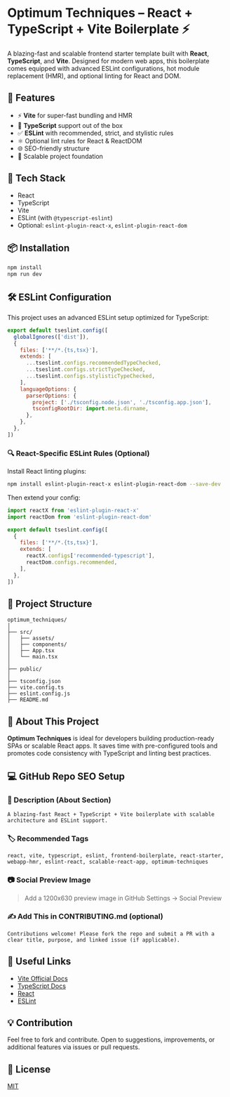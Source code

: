 # Optimum Techniques – React + TypeScript + Vite Boilerplate ⚡

A blazing-fast and scalable frontend starter template built with **React**, **TypeScript**, and **Vite**. Designed for modern web apps, this boilerplate comes equipped with advanced ESLint configurations, hot module replacement (HMR), and optional linting for React and DOM.

## 🚀 Features

- ⚡ **Vite** for super-fast bundling and HMR
- 🧠 **TypeScript** support out of the box
- ✅ **ESLint** with recommended, strict, and stylistic rules
- ⚛️ Optional lint rules for React & ReactDOM
- 🌐 SEO-friendly structure
- 🧱 Scalable project foundation

## 🔧 Tech Stack

- React
- TypeScript
- Vite
- ESLint (with `@typescript-eslint`)
- Optional: `eslint-plugin-react-x`, `eslint-plugin-react-dom`

## 📦 Installation

```bash
npm install
npm run dev
```

## 🛠 ESLint Configuration

This project uses an advanced ESLint setup optimized for TypeScript:

```js
export default tseslint.config([
  globalIgnores(['dist']),
  {
    files: ['**/*.{ts,tsx}'],
    extends: [
      ...tseslint.configs.recommendedTypeChecked,
      ...tseslint.configs.strictTypeChecked,
      ...tseslint.configs.stylisticTypeChecked,
    ],
    languageOptions: {
      parserOptions: {
        project: ['./tsconfig.node.json', './tsconfig.app.json'],
        tsconfigRootDir: import.meta.dirname,
      },
    },
  },
])
```

### 🔍 React-Specific ESLint Rules (Optional)

Install React linting plugins:

```bash
npm install eslint-plugin-react-x eslint-plugin-react-dom --save-dev
```

Then extend your config:

```js
import reactX from 'eslint-plugin-react-x'
import reactDom from 'eslint-plugin-react-dom'

export default tseslint.config([
  {
    files: ['**/*.{ts,tsx}'],
    extends: [
      reactX.configs['recommended-typescript'],
      reactDom.configs.recommended,
    ],
  },
])
```

## 📁 Project Structure

```
optimum_techniques/
│
├── src/
│   ├── assets/
│   ├── components/
│   ├── App.tsx
│   └── main.tsx
│
├── public/
│
├── tsconfig.json
├── vite.config.ts
├── eslint.config.js
├── README.md
```

## 📣 About This Project

**Optimum Techniques** is ideal for developers building production-ready SPAs or scalable React apps. It saves time with pre-configured tools and promotes code consistency with TypeScript and linting best practices.

## 💻 GitHub Repo SEO Setup

### 📄 Description (About Section)
```
A blazing-fast React + TypeScript + Vite boilerplate with scalable architecture and ESLint support.
```

### 🏷️ Recommended Tags
```
react, vite, typescript, eslint, frontend-boilerplate, react-starter, webapp-hmr, eslint-react, scalable-react-app, optimum-techniques
```

### 📷 Social Preview Image
> Add a 1200x630 preview image in GitHub Settings → Social Preview

### ✍️ Add This in CONTRIBUTING.md (optional)
```
Contributions welcome! Please fork the repo and submit a PR with a clear title, purpose, and linked issue (if applicable).
```

## 🔗 Useful Links

- [Vite Official Docs](https://vitejs.dev/)
- [TypeScript Docs](https://www.typescriptlang.org/)
- [React](https://react.dev/)
- [ESLint](https://eslint.org/)

## 💡 Contribution

Feel free to fork and contribute. Open to suggestions, improvements, or additional features via issues or pull requests.

## 📜 License

[MIT](LICENSE)
